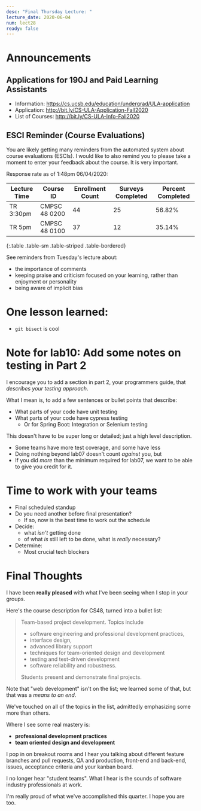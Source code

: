 ```yaml
---
desc: "Final Thursday Lecture: "
lecture_date: 2020-06-04
num: lect28
ready: false
---
```


# Announcements

## Applications for 190J and Paid Learning Assistants

* Information: <https://cs.ucsb.edu/education/undergrad/ULA-application>
* Application: <http://bit.ly/CS-ULA-Application-Fall2020>
* List of Courses: <http://bit.ly/CS-ULA-Info-Fall2020>


## ESCI Reminder (Course Evaluations)

You are likely getting many reminders from the automated system about course evaluations (ESCIs).  I would like to also remind you to please take a moment to enter your feedback about the course.  It is very important.

Response rate as of 1:48pm 06/04/2020:

|Lecture Time|Course ID |	Enrollment Count	|Surveys Completed	|Percent Completed|
|-|-|-|-|-|
| TR 3:30pm | CMPSC 48 0200	| 44	| 25 |	56.82% |
| TR 5pm  | CMPSC 48 0100	| 37	| 12	| 35.14% |
{:.table .table-sm .table-striped .table-bordered}

See reminders from Tuesday's lecture about:
* the importance of comments
* keeping praise and criticism focused on your learning, rather than enjoyment or personality
* being aware of implicit bias

# One lesson learned:

* `git bisect` is cool

# Note for lab10: Add some notes on testing in Part 2

I encourage you to add a section in part 2, your programmers guide, that *describes your testing approach*.

What I mean is, to add a few sentences or bullet points that describe:
* What parts of your code have unit testing
* What parts of your code have cypress testing 
  - Or for Spring Boot: Integration or Selenium testing
 
This doesn't have to be super long or detailed; just a high level description. 
* Some teams have more test coverage, and some have less
* Doing nothing beyond lab07 doesn't count *against* you, but
* If you did *more* than the minimum required for lab07, we want to be able to give you credit for it.

# Time to work with your teams

* Final scheduled standup
* Do you need another before final presentation?
  - If so, now is the best time to work out the schedule
* Decide:
  - what *isn't* getting done
  - of what *is* still left to be done, what is *really* necessary?
* Determine:
  - Most crucial tech blockers

# Final Thoughts


I have been **really pleased** with what I've been seeing when I stop in your groups.

Here's the course description for CS48, turned into a bullet list:

> Team-based project development. Topics include 
>
> * software engineering and professional development practices, 
> * interface design, 
> * advanced library support
> * techniques for team-oriented design and development
> * testing and test-driven development
> * software reliability and robustness. 
>
> Students present and demonstrate final projects.

Note that "web development" isn't on the list; we learned some of that, but that was a *means to an end*.

We've touched on all of the topics in the list, admittedly emphasizing some more than others.

Where I see some real mastery is:
* **professional development practices**
* **team oriented design and development**

I pop in on breakout rooms and I hear you talking about different feature branches and pull requests, QA and production, front-end and back-end, issues, acceptance criteria and your kanban board. 

I no longer hear "student teams".   What I hear is the sounds of software industry professionals at work.

I'm really proud of what we've accomplished this quarter.  I hope you are too.
